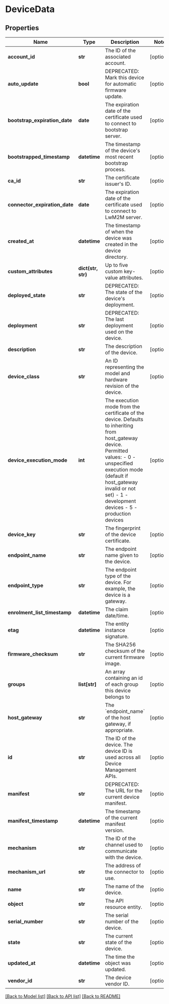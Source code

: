 # DeviceData

## Properties
Name | Type | Description | Notes
------------ | ------------- | ------------- | -------------
**account_id** | **str** | The ID of the associated account. | [optional] 
**auto_update** | **bool** | DEPRECATED: Mark this device for automatic firmware update. | [optional] 
**bootstrap_expiration_date** | **date** | The expiration date of the certificate used to connect to bootstrap server. | [optional] 
**bootstrapped_timestamp** | **datetime** | The timestamp of the device&#39;s most recent bootstrap process. | [optional] 
**ca_id** | **str** | The certificate issuer&#39;s ID. | [optional] 
**connector_expiration_date** | **date** | The expiration date of the certificate used to connect to LwM2M server. | [optional] 
**created_at** | **datetime** | The timestamp of when the device was created in the device directory. | [optional] 
**custom_attributes** | **dict(str, str)** | Up to five custom key-value attributes. | [optional] 
**deployed_state** | **str** | DEPRECATED: The state of the device&#39;s deployment. | [optional] 
**deployment** | **str** | DEPRECATED: The last deployment used on the device. | [optional] 
**description** | **str** | The description of the device. | [optional] 
**device_class** | **str** | An ID representing the model and hardware revision of the device. | [optional] 
**device_execution_mode** | **int** | The execution mode from the certificate of the device. Defaults to inheriting from host_gateway device. Permitted values:   - 0 - unspecified execution mode (default if host_gateway invalid or not set)   - 1 - development devices   - 5 - production devices | [optional] 
**device_key** | **str** | The fingerprint of the device certificate. | [optional] 
**endpoint_name** | **str** | The endpoint name given to the device. | [optional] 
**endpoint_type** | **str** | The endpoint type of the device. For example, the device is a gateway. | [optional] 
**enrolment_list_timestamp** | **datetime** | The claim date/time. | [optional] 
**etag** | **datetime** | The entity instance signature. | [optional] 
**firmware_checksum** | **str** | The SHA256 checksum of the current firmware image. | [optional] 
**groups** | **list[str]** | An array containing an id of each group this device belongs to | [optional] 
**host_gateway** | **str** | The &#x60;endpoint_name&#x60; of the host gateway, if appropriate. | [optional] 
**id** | **str** | The ID of the device. The device ID is used across all Device Management APIs. | [optional] 
**manifest** | **str** | DEPRECATED: The URL for the current device manifest. | [optional] 
**manifest_timestamp** | **datetime** | The timestamp of the current manifest version. | [optional] 
**mechanism** | **str** | The ID of the channel used to communicate with the device. | [optional] 
**mechanism_url** | **str** | The address of the connector to use. | [optional] 
**name** | **str** | The name of the device. | [optional] 
**object** | **str** | The API resource entity. | [optional] 
**serial_number** | **str** | The serial number of the device. | [optional] 
**state** | **str** | The current state of the device. | [optional] 
**updated_at** | **datetime** | The time the object was updated. | [optional] 
**vendor_id** | **str** | The device vendor ID. | [optional] 

[[Back to Model list]](../README.md#documentation-for-models) [[Back to API list]](../README.md#documentation-for-api-endpoints) [[Back to README]](../README.md)


